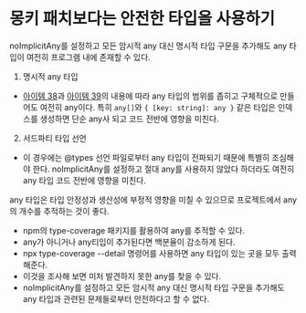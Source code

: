 # 몽키 패치보다는 안전한 타입을 사용하기

noImplicitAny를 설정하고 모든 암시적 any 대신 명시적 타입 구문을 추가해도 any 타입이 여전히 프로그램 내에 존재할 수 있다.

1. 명시적 any 타입

- [아이템 38](https://github.com/okdol1/Book-Effective-TypeScript/blob/main/ch05_any_%EB%8B%A4%EB%A3%A8%EA%B8%B0/item38.md)과 [아이템 39](https://github.com/okdol1/Book-Effective-TypeScript/blob/main/ch05_any_%EB%8B%A4%EB%A3%A8%EA%B8%B0/item39.md)의 내용에 따라 any 타입의 범위를 좁히고 구체적으로 만들어도 여전히 any이다.
  특히 `any[]`와 `{ [key: string]: any }` 같은 타입은 인덱스를 생성하면 단순 any사 되고 코드 전반에 영향을 미친다.

2. 서드파티 타입 선언

- 이 경우에는 @types 선언 파일로부터 any 타입이 전파되기 때문에 특별히 조심해야 한다.
  noImplicitAny를 설정하고 절대 any를 사용하지 않았다 하더라도 여전히 any 타입 코드 전반에 영향을 미친다.

any 타입은 타입 안정성과 생산성에 부정적 영향을 미칠 수 있으므로 프로젝트에서 any의 개수를 추적하는 것이 좋다.

- npm의 type-coverage 패키지를 활용하여 any를 추적할 수 있다.
- any가 아니거나 any티입이 추가된다면 백분율이 감소하게 된다.
- npx type-coverage --detail 명령어를 사용하면 any 타입이 있는 곳을 모두 출력해준다.
- 이것을 조사해 보면 미처 발견하지 못한 any를 찾을 수 있다.
- noImplicitAny를 설정하고 모든 암시적 any 대신 명시적 타입 구문을 추가해도 any 타입과 관련된 문제들로부터 안전하다고 할 수 없다.
